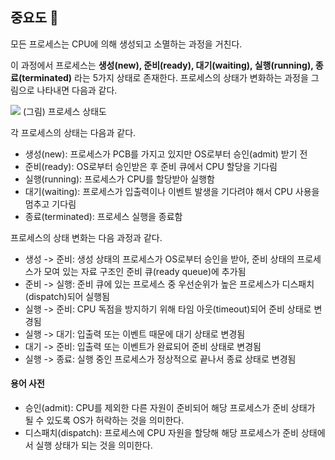 ## 중요도 🥇

모든 프로세스는 CPU에 의해 생성되고 소멸하는 과정을 거친다.

이 과정에서 프로세스는 **생성(new), 준비(ready), 대기(waiting), 실행(running), 종료(terminated)** 라는 5가지 상태로 존재한다. 프로세스의 상태가 변화하는 과정을 그림으로 나타내면 다음과 같다.


![](https://i.imgur.com/6377qAR.jpeg)
(그림) 프로세스 상태도

각 프로세스의 상태는 다음과 같다.

- 생성(new): 프로세스가 PCB를 가지고 있지만 OS로부터 승인(admit) 받기 전
- 준비(ready): OS로부터 승인받은 후 준비 큐에서 CPU 할당을 기다림
- 실행(running): 프로세스가 CPU를 할당받아 실행함
- 대기(waiting): 프로세스가 입출력이나 이벤트 발생을 기다려야 해서 CPU 사용을 멈추고 기다림
- 종료(terminated): 프로세스 실행을 종료함

프로세스의 상태 변화는 다음 과정과 같다.

- 생성 -> 준비: 생성 상태의 프로세스가 OS로부터 승인을 받아, 준비 상태의 프로세스가 모여 있는 자료 구조인 준비 큐(ready queue)에 추가됨
- 준비 -> 실행: 준비 큐에 있는 프로세스 중 우선순위가 높은 프로세스가 디스패치(dispatch)되어 실행됨
- 실행 -> 준비: CPU 독점을 방지하기 위해 타임 아웃(timeout)되어 준비 상태로 변경됨
- 실행 -> 대기: 입출력 또는 이벤트 때문에 대기 상태로 변경됨
- 대기 -> 준비: 입출력 또는 이벤트가 완료되어 준비 상태로 변경됨
- 실행 -> 종료: 실행 중인 프로세스가 정상적으로 끝나서 종료 상태로 변경됨

#### 용어 사전
- 승인(admit): CPU를 제외한 다른 자원이 준비되어 해당 프로세스가 준비 상태가 될 수 있도록 OS가 허락하는 것을 의미한다.
- 디스패치(dispatch): 프로세스에 CPU 자원을 할당해 해당 프로세스가 준비 상태에서 실행 상태가 되는 것을 의미한다.

